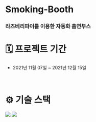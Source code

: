 # Smoking-Booth

### 라즈베리파이를 이용한 자동화 흡연부스

# 🗓 프로젝트 기간
- 2021년 11월 07일 ~ 2021년 12월 15일
<br>

# ⚙️ 기술 스택
<div>
  <img src="https://img.shields.io/badge/c-00599C?style=for-the-badge&logo=c%2B%2B&logoColor=white">
  <img src="https://img.shields.io/badge/Rasberry Pi-A22846?style=for-the-badge&logo=Rasberry Pi&logoColor=black">
</div>
